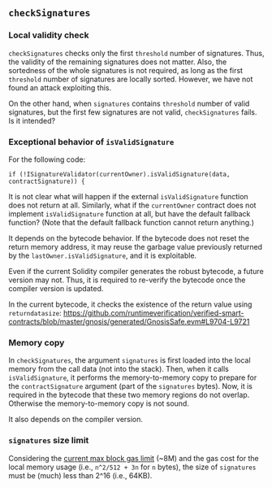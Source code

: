 ## `checkSignatures`

### Local validity check

`checkSignatures` checks only the first `threshold` number of signatures.
Thus, the validity of the remaining signatures does not matter.
Also, the sortedness of the whole signatures is not required, as long as the first `threshold` number of signatures are locally sorted.
However, we have not found an attack exploiting this.

On the other hand, when `signatures` contains `threshold` number of valid signatures, but the first few signatures are not valid, `checkSignatures` fails. Is it intended?

### Exceptional behavior of `isValidSignature`

For the following code:
```
if (!ISignatureValidator(currentOwner).isValidSignature(data, contractSignature)) {
```
It is not clear what will happen if the external `isValidSignature` function does not return at all.
Similarly, what if the `currentOwner` contract does not implement `isValidSignature` function at all, but have the default fallback function? (Note that the default fallback function cannot return anything.)

It depends on the bytecode behavior.
If the bytecode does not reset the return memory address, it may reuse the garbage value previously returned by the `lastOwner.isValidSignature`, and it is exploitable.

Even if the current Solidity compiler generates the robust bytecode, a future version may not.
Thus, it is required to re-verify the bytecode once the compiler version is updated.

In the current bytecode, it checks the existence of the return value using `returndatasize`:
https://github.com/runtimeverification/verified-smart-contracts/blob/master/gnosis/generated/GnosisSafe.evm#L9704-L9721

### Memory copy

In `checkSignatures`, the argument `signatures` is first loaded into the local memory from the call data (not into the stack). Then, when it calls `isValidSignature`, it performs the memory-to-memory copy to prepare for the `contractSignature` argument (part of the `signatures` bytes).  Now, it is required in the bytecode that these two memory regions do not overlap.  Otherwise the memory-to-memory copy is not sound.

It also depends on the compiler version.

### `signatures` size limit

Considering the [current max block gas limit] (~8M) and the gas cost for the local memory usage (i.e., `n^2/512 + 3n` for `n` bytes), the size of `signatures` must be (much) less than 2^16 (i.e., 64KB). 


[current max block gas limit]: <https://etherscan.io/blocks>
